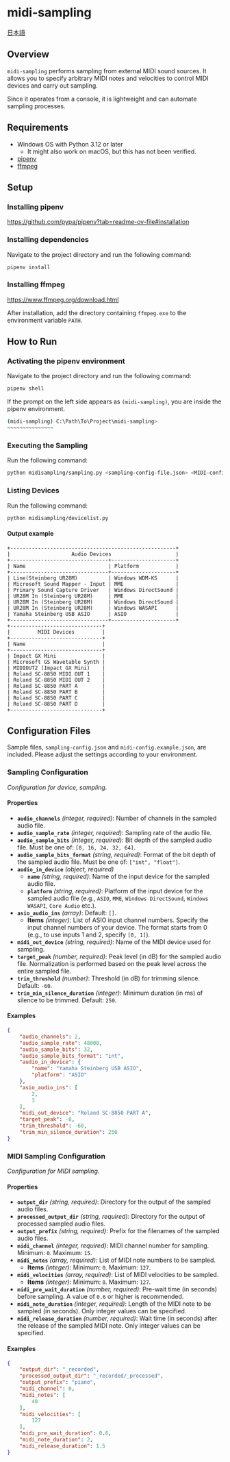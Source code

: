 midi-sampling
================

[日本語](README_ja.md)

## Overview

`midi-sampling` performs sampling from external MIDI sound sources. It allows you to specify arbitrary MIDI notes and velocities to control MIDI devices and carry out sampling.

Since it operates from a console, it is lightweight and can automate sampling processes.

## Requirements

- Windows OS with Python 3.12 or later
  - It might also work on macOS, but this has not been verified.
- [pipenv](https://github.com/pypa/pipenv)
- [ffmpeg](https://www.ffmpeg.org/)

## Setup

### Installing pipenv

https://github.com/pypa/pipenv?tab=readme-ov-file#installation

### Installing dependencies

Navigate to the project directory and run the following command:

```bash
pipenv install
```

### Installing ffmpeg

https://www.ffmpeg.org/download.html

After installation, add the directory containing `ffmpeg.exe` to the environment variable `PATH`.

## How to Run

### Activating the pipenv environment

Navigate to the project directory and run the following command:

```bash
pipenv shell
```

If the prompt on the left side appears as `(midi-sampling)`, you are inside the pipenv environment.

```bash
(midi-sampling) C:\Path\To\Project\midi-sampling>
~~~~~~~~~~~~~~~
```

### Executing the Sampling

Run the following command:

```bash
python midisampling/sampling.py <sampling-config-file.json> <MIDI-config-file.json>
```

### Listing Devices

Run the following command:

```bash
python midisampling/devicelist.py
```

#### Output example

```
+------------------------------------------------------+
|                    Audio Devices                     |
+--------------------------------+---------------------+
| Name                           | Platform            |
+--------------------------------+---------------------+
| Line(Steinberg UR28M)          | Windows WDM-KS      |
| Microsoft Sound Mapper - Input | MME                 |
| Primary Sound Capture Driver   | Windows DirectSound |
| UR28M In (Steinberg UR28M)     | MME                 |
| UR28M In (Steinberg UR28M)     | Windows DirectSound |
| UR28M In (Steinberg UR28M)     | Windows WASAPI      |
| Yamaha Steinberg USB ASIO      | ASIO                |
+--------------------------------+---------------------+
+------------------------------+
|         MIDI Devices         |
+------------------------------+
| Name                         |
+------------------------------+
| Impact GX Mini               |
| Microsoft GS Wavetable Synth |
| MIDIOUT2 (Impact GX Mini)    |
| Roland SC-8850 MIDI OUT 1    |
| Roland SC-8850 MIDI OUT 2    |
| Roland SC-8850 PART A        |
| Roland SC-8850 PART B        |
| Roland SC-8850 PART C        |
| Roland SC-8850 PART D        |
+------------------------------+
```

## Configuration Files

Sample files, `sampling-config.json` and `midi-config.example.json`, are included. Please adjust the settings according to your environment.

<!-- [BEGIN] Generated by documenttool/jsonschema_to_markdown.py -->
### Sampling Configuration

*Configuration for device, sampling.*

#### Properties

- **`audio_channels`** *(integer, required)*: Number of channels in the sampled audio file.
- **`audio_sample_rate`** *(integer, required)*: Sampling rate of the audio file.
- **`audio_sample_bits`** *(integer, required)*: Bit depth of the sampled audio file. Must be one of: `[8, 16, 24, 32, 64]`.
- **`audio_sample_bits_format`** *(string, required)*: Format of the bit depth of the sampled audio file. Must be one of: `["int", "float"]`.
- **`audio_in_device`** *(object, required)*
  - **`name`** *(string, required)*: Name of the input device for the sampled audio file.
  - **`platform`** *(string, required)*: Platform of the input device for the sampled audio file (e.g., `ASIO`, `MME`, `Windows DirectSound`, `Windows WASAPI`, `Core Audio` etc.).
- **`asio_audio_ins`** *(array)*: Default: `[]`.
  - **Items** *(integer)*: List of ASIO input channel numbers. Specify the input channel numbers of your device. The format starts from 0 (e.g., to use inputs 1 and 2, specify `[0, 1]`).
- **`midi_out_device`** *(string, required)*: Name of the MIDI device used for sampling.
- **`target_peak`** *(number, required)*: Peak level (in dB) for the sampled audio file. Normalization is performed based on the peak level across the entire sampled file.
- **`trim_threshold`** *(number)*: Threshold (in dB) for trimming silence. Default: `-60`.
- **`trim_min_silence_duration`** *(integer)*: Minimum duration (in ms) of silence to be trimmed. Default: `250`.
#### Examples

  ```json
  {
      "audio_channels": 2,
      "audio_sample_rate": 48000,
      "audio_sample_bits": 32,
      "audio_sample_bits_format": "int",
      "audio_in_device": {
          "name": "Yamaha Steinberg USB ASIO",
          "platform": "ASIO"
      },
      "asio_audio_ins": [
          2,
          3
      ],
      "midi_out_device": "Roland SC-8850 PART A",
      "target_peak": -8,
      "trim_threshold": -60,
      "trim_min_silence_duration": 250
  }
  ```

### MIDI Sampling Configuration

*Configuration for MIDI sampling.*

#### Properties

- **`output_dir`** *(string, required)*: Directory for the output of the sampled audio files.
- **`processed_output_dir`** *(string, required)*: Directory for the output of processed sampled audio files.
- **`output_prefix`** *(string, required)*: Prefix for the filenames of the sampled audio files.
- **`midi_channel`** *(integer, required)*: MIDI channel number for sampling. Minimum: `0`. Maximum: `15`.
- **`midi_notes`** *(array, required)*: List of MIDI note numbers to be sampled.
  - **Items** *(integer)*: Minimum: `0`. Maximum: `127`.
- **`midi_velocities`** *(array, required)*: List of MIDI velocities to be sampled.
  - **Items** *(integer)*: Minimum: `0`. Maximum: `127`.
- **`midi_pre_wait_duration`** *(number, required)*: Pre-wait time (in seconds) before sampling. A value of `0.6` or higher is recommended.
- **`midi_note_duration`** *(integer, required)*: Length of the MIDI note to be sampled (in seconds). Only integer values can be specified.
- **`midi_release_duration`** *(number, required)*: Wait time (in seconds) after the release of the sampled MIDI note. Only integer values can be specified.
#### Examples

  ```json
  {
      "output_dir": "_recorded",
      "processed_output_dir": "_recorded/_processed",
      "output_prefix": "piano",
      "midi_channel": 0,
      "midi_notes": [
          40
      ],
      "midi_velocities": [
          127
      ],
      "midi_pre_wait_duration": 0.6,
      "midi_note_duration": 2,
      "midi_release_duration": 1.5
  }
  ```
<!-- [END] Generated by documenttool/jsonschema_to_markdown.py -->
